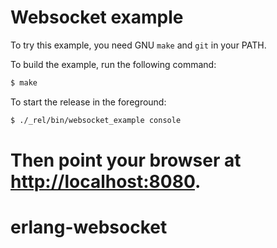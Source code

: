 Websocket example
=================

To try this example, you need GNU `make` and `git` in your PATH.

To build the example, run the following command:

``` bash
$ make
```

To start the release in the foreground:

``` bash
$ ./_rel/bin/websocket_example console
```

Then point your browser at [http://localhost:8080](http://localhost:8080).
=======
erlang-websocket
================
